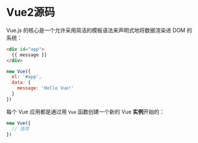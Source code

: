 # Vue2源码

Vue.js 的核心是一个允许采用简洁的模板语法来声明式地将数据渲染进 DOM 的系统：

```html
<div id="app">
  {{ message }}
</div>
```

```js
new Vue({
  el: '#app',
  data: {
    message: 'Hello Vue!'
  }
})
```

每个 Vue 应用都是通过用 `Vue` 函数创建一个新的 Vue **实例**开始的：

```js
new Vue({
  // 选项
})
```
